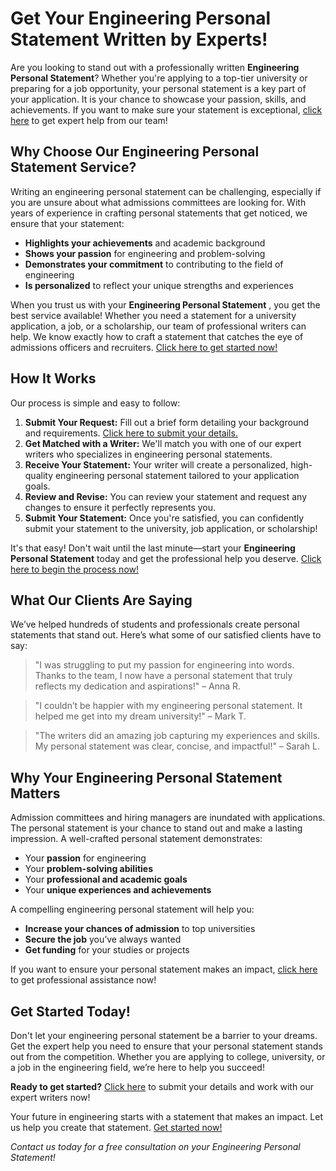 # Get Your Engineering Personal Statement Written by Experts!

Are you looking to stand out with a professionally written **Engineering Personal Statement**? Whether you're applying to a top-tier university or preparing for a job opportunity, your personal statement is a key part of your application. It is your chance to showcase your passion, skills, and achievements. If you want to make sure your statement is exceptional, [click here](https://tinyurl.com/topessay?keyword=engineering+personal+statement) to get expert help from our team!

## Why Choose Our Engineering Personal Statement Service?

Writing an engineering personal statement can be challenging, especially if you are unsure about what admissions committees are looking for. With years of experience in crafting personal statements that get noticed, we ensure that your statement:

- **Highlights your achievements** and academic background
- **Shows your passion** for engineering and problem-solving
- **Demonstrates your commitment** to contributing to the field of engineering
- **Is personalized** to reflect your unique strengths and experiences

When you trust us with your **Engineering Personal Statement** , you get the best service available! Whether you need a statement for a university application, a job, or a scholarship, our team of professional writers can help. We know exactly how to craft a statement that catches the eye of admissions officers and recruiters. [Click here to get started now!](https://tinyurl.com/topessay?keyword=engineering+personal+statement)

## How It Works

Our process is simple and easy to follow:

1. **Submit Your Request:** Fill out a brief form detailing your background and requirements. [Click here to submit your details.](https://tinyurl.com/topessay?keyword=engineering+personal+statement)
2. **Get Matched with a Writer:** We'll match you with one of our expert writers who specializes in engineering personal statements.
3. **Receive Your Statement:** Your writer will create a personalized, high-quality engineering personal statement tailored to your application goals.
4. **Review and Revise:** You can review your statement and request any changes to ensure it perfectly represents you.
5. **Submit Your Statement:** Once you're satisfied, you can confidently submit your statement to the university, job application, or scholarship!

It's that easy! Don't wait until the last minute—start your **Engineering Personal Statement** today and get the professional help you deserve. [Click here to begin the process now!](https://tinyurl.com/topessay?keyword=engineering+personal+statement)

## What Our Clients Are Saying

We’ve helped hundreds of students and professionals create personal statements that stand out. Here’s what some of our satisfied clients have to say:

> "I was struggling to put my passion for engineering into words. Thanks to the team, I now have a personal statement that truly reflects my dedication and aspirations!" – Anna R.

> "I couldn’t be happier with my engineering personal statement. It helped me get into my dream university!" – Mark T.

> "The writers did an amazing job capturing my experiences and skills. My personal statement was clear, concise, and impactful!" – Sarah L.

## Why Your Engineering Personal Statement Matters

Admission committees and hiring managers are inundated with applications. The personal statement is your chance to stand out and make a lasting impression. A well-crafted personal statement demonstrates:

- Your **passion** for engineering
- Your **problem-solving abilities**
- Your **professional and academic goals**
- Your **unique experiences and achievements**

A compelling engineering personal statement will help you:

- **Increase your chances of admission** to top universities
- **Secure the job** you’ve always wanted
- **Get funding** for your studies or projects

If you want to ensure your personal statement makes an impact, [click here](https://tinyurl.com/topessay?keyword=engineering+personal+statement) to get professional assistance now!

## Get Started Today!

Don't let your engineering personal statement be a barrier to your dreams. Get the expert help you need to ensure that your personal statement stands out from the competition. Whether you are applying to college, university, or a job in the engineering field, we’re here to help you succeed!

**Ready to get started?** [Click here](https://tinyurl.com/topessay?keyword=engineering+personal+statement) to submit your details and work with our expert writers now!

Your future in engineering starts with a statement that makes an impact. Let us help you create that statement. [Get started now!](https://tinyurl.com/topessay?keyword=engineering+personal+statement)

_Contact us today for a free consultation on your Engineering Personal Statement!_
